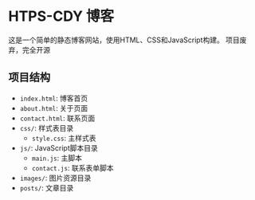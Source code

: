 # HTPS-CDY 博客

这是一个简单的静态博客网站，使用HTML、CSS和JavaScript构建。
项目废弃，完全开源

## 项目结构

- `index.html`: 博客首页
- `about.html`: 关于页面
- `contact.html`: 联系页面
- `css/`: 样式表目录
  - `style.css`: 主样式表
- `js/`: JavaScript脚本目录
  - `main.js`: 主脚本
  - `contact.js`: 联系表单脚本
- `images/`: 图片资源目录
- `posts/`: 文章目录

